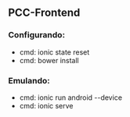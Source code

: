 ## PCC-Frontend

### Configurando:

*  cmd: ionic state reset
*  cmd: bower install

### Emulando:

*  cmd: ionic run android --device
*  cmd: ionic serve